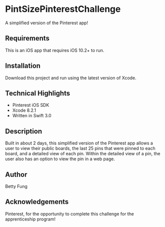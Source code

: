 # PintSizePinterestChallenge
A simplified version of the Pinterest app! 

## Requirements
This is an iOS app that requires iOS 10.2+ to run. 

## Installation
Download this project and run using the latest version of Xcode.

## Technical Highlights
* Pinterest iOS SDK 
* Xcode 8.2.1 
* Written in Swift 3.0  

## Description
Built in about 2 days, this simplified version of the Pinterest app allows a user to view their public boards, the last 25 pins that were pinned to each board, and a detailed view of each pin. Within the detailed view of a pin, the user also has an option to view the pin in a web page.

## Author
Betty Fung

## Acknowledgements
Pinterest, for the opportunity to complete this challenge for the apprenticeship program! 
